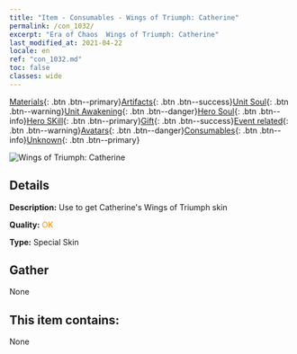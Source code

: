 ```yaml
---
title: "Item - Consumables - Wings of Triumph: Catherine"
permalink: /con_1032/
excerpt: "Era of Chaos  Wings of Triumph: Catherine"
last_modified_at: 2021-04-22
locale: en
ref: "con_1032.md"
toc: false
classes: wide
---
```

 [Materials](/Items/){: .btn .btn--primary}[Artifacts](/Items/Artifacts/){: .btn .btn--success}[Unit Soul](/Items/UnitSoul/){: .btn .btn--warning}[Unit Awakening](/Items/UnitAwakening/){: .btn .btn--danger}[Hero Soul](/Items/HeroSoul/){: .btn .btn--info}[Hero SKill](/Items/HeroSkill/){: .btn .btn--primary}[Gift](/Items/Gift/){: .btn .btn--success}[Event related](/Items/Events/){: .btn .btn--warning}[Avatars](/Items/Avatars/){: .btn .btn--danger}[Consumables](/Items/Consumables/){: .btn .btn--info}[Unknown](/Items/Unknown/){: .btn .btn--primary}

 ![Wings of Triumph: Catherine](/images/h/h_Catherine10.jpg)

## Details
 **Description:** Use to get Catherine's Wings of Triumph skin

 **Quality:** <span style="color: #FF8C00">OK</span>

 **Type:** Special Skin

## Gather

  None

## This item contains:

  None

